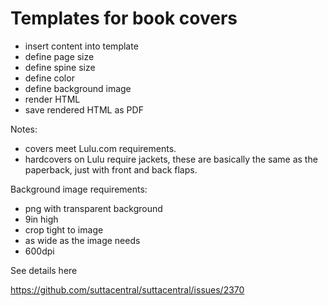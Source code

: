 # Templates for book covers

- insert content into template
- define page size
- define spine size
- define color
- define background image
- render HTML
- save rendered HTML as PDF

Notes:

- covers meet Lulu.com requirements.
- hardcovers on Lulu require jackets, these are basically the same as the paperback, just with front and back flaps.

Background image requirements:

- png with transparent background
- 9in high
- crop tight to image
- as wide as the image needs
- 600dpi

See details here

https://github.com/suttacentral/suttacentral/issues/2370

